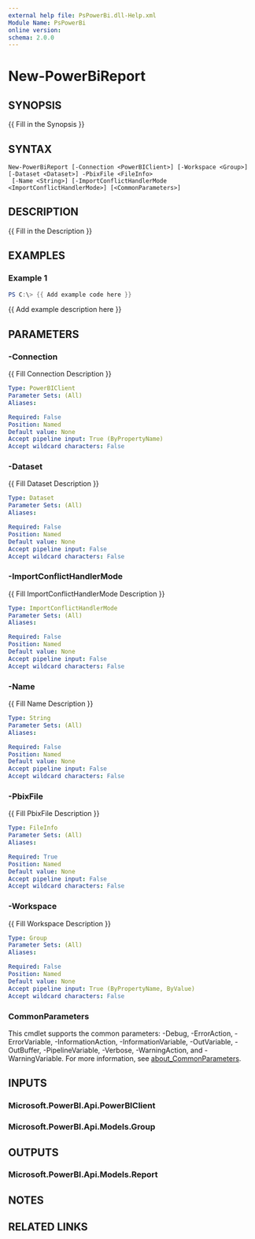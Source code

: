 ```yaml
---
external help file: PsPowerBi.dll-Help.xml
Module Name: PsPowerBi
online version:
schema: 2.0.0
---
```


# New-PowerBiReport

## SYNOPSIS
{{ Fill in the Synopsis }}

## SYNTAX

```
New-PowerBiReport [-Connection <PowerBIClient>] [-Workspace <Group>] [-Dataset <Dataset>] -PbixFile <FileInfo>
 [-Name <String>] [-ImportConflictHandlerMode <ImportConflictHandlerMode>] [<CommonParameters>]
```

## DESCRIPTION
{{ Fill in the Description }}

## EXAMPLES

### Example 1
```powershell
PS C:\> {{ Add example code here }}
```

{{ Add example description here }}

## PARAMETERS

### -Connection
{{ Fill Connection Description }}

```yaml
Type: PowerBIClient
Parameter Sets: (All)
Aliases:

Required: False
Position: Named
Default value: None
Accept pipeline input: True (ByPropertyName)
Accept wildcard characters: False
```

### -Dataset
{{ Fill Dataset Description }}

```yaml
Type: Dataset
Parameter Sets: (All)
Aliases:

Required: False
Position: Named
Default value: None
Accept pipeline input: False
Accept wildcard characters: False
```

### -ImportConflictHandlerMode
{{ Fill ImportConflictHandlerMode Description }}

```yaml
Type: ImportConflictHandlerMode
Parameter Sets: (All)
Aliases:

Required: False
Position: Named
Default value: None
Accept pipeline input: False
Accept wildcard characters: False
```

### -Name
{{ Fill Name Description }}

```yaml
Type: String
Parameter Sets: (All)
Aliases:

Required: False
Position: Named
Default value: None
Accept pipeline input: False
Accept wildcard characters: False
```

### -PbixFile
{{ Fill PbixFile Description }}

```yaml
Type: FileInfo
Parameter Sets: (All)
Aliases:

Required: True
Position: Named
Default value: None
Accept pipeline input: False
Accept wildcard characters: False
```

### -Workspace
{{ Fill Workspace Description }}

```yaml
Type: Group
Parameter Sets: (All)
Aliases:

Required: False
Position: Named
Default value: None
Accept pipeline input: True (ByPropertyName, ByValue)
Accept wildcard characters: False
```

### CommonParameters
This cmdlet supports the common parameters: -Debug, -ErrorAction, -ErrorVariable, -InformationAction, -InformationVariable, -OutVariable, -OutBuffer, -PipelineVariable, -Verbose, -WarningAction, and -WarningVariable. For more information, see [about_CommonParameters](http://go.microsoft.com/fwlink/?LinkID=113216).

## INPUTS

### Microsoft.PowerBI.Api.PowerBIClient

### Microsoft.PowerBI.Api.Models.Group

## OUTPUTS

### Microsoft.PowerBI.Api.Models.Report

## NOTES

## RELATED LINKS
